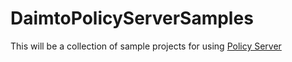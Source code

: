# DaimtoPolicyServerSamples

This will be a collection of sample projects for using [Policy Server](https://policyserver.io/) 
